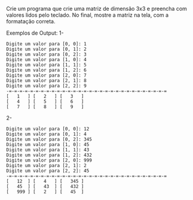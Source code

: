 Crie um programa que crie uma matriz de dimensão 3x3 e preencha com valores lidos pelo teclado. No final, mostre a matriz na tela, com a formatação correta.

Exemplos de Output:
1-
~~~
Digite um valor para [0, 0]: 1
Digite um valor para [0, 1]: 2
Digite um valor para [0, 2]: 3
Digite um valor para [1, 0]: 4
Digite um valor para [1, 1]: 5
Digite um valor para [1, 2]: 6
Digite um valor para [2, 0]: 7
Digite um valor para [2, 1]: 8
Digite um valor para [2, 2]: 9
-=-=-=-=-=-=-=-=-=-=-=-=-=-=-=-=-=-=-=-=-=-=-=-=-=-=-=-=-=-=
[   1   ] [   2   ] [   3   ] 
[   4   ] [   5   ] [   6   ] 
[   7   ] [   8   ] [   9   ] 
~~~
2-
~~~
Digite um valor para [0, 0]: 12
Digite um valor para [0, 1]: 4
Digite um valor para [0, 2]: 345
Digite um valor para [1, 0]: 45
Digite um valor para [1, 1]: 43
Digite um valor para [1, 2]: 432
Digite um valor para [2, 0]: 999
Digite um valor para [2, 1]: 2
Digite um valor para [2, 2]: 45
-=-=-=-=-=-=-=-=-=-=-=-=-=-=-=-=-=-=-=-=-=-=-=-=-=-=-=-=-=-=
[   12  ] [   4   ] [   345 ] 
[   45  ] [   43  ] [   432 ] 
[   999 ] [   2   ] [   45  ] 
~~~